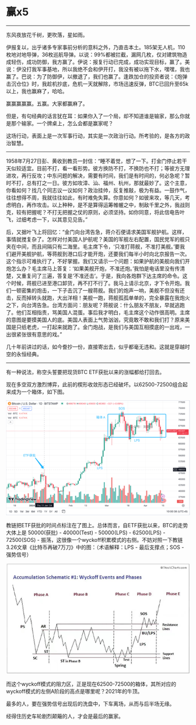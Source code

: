 # 赢x5

* * *

东风夜放花千树，更吹落，星如雨。

伊报复以，出乎诸多专家事前分析的意料之外，乃直击本土。185架无人机，110枚地对地导弹，36枚巡航导弹。以说：99%都被拦截，漏网几枚，仅对建筑物造成轻伤，成功防御，我方赢了。伊说：报复行动已完成，成功实现目标，赢了。美说：伊没打我军事基地，所以我绝不会和伊开打，我没有被以拖下水，嘿嘿，我也赢了。巴说：为了防御伊，以撤退了，我们也赢了。逢跌加仓的投资者说：《炮弹击沉仓位》时，我趁机抄底，危机一天就解除，市场迅速反弹，BTC已回升至65k以上，我也赢麻了，哈哈。

赢赢赢赢赢。五赢。大家都赢麻了。

但是，有句经典的话言犹在耳：如果你入了一个局，却不知道谁是输家，那么你就是那个输家。一个牌桌上，怎么会都是赢家呢？

这场行动，表面上是一次军事行动，其实是一次政治行动。所考验的，是各方的政治智慧。

* * *

1958年7月27日彭、黄收到教员一封信：“睡不着觉，想了一下。打金门停止若干天似较适宜。目前不打，看一看形势。彼方换防不打，不换防也不打；等彼方无理进攻，再行反攻；中东问题的解决，需要有时间，我们是有时间的，何必急呢？暂时不打，总有打之一日。彼方如攻漳、汕、福州、杭州，那就最妙了。这个主意，你看如何？找几个同志议一议如何？政治挂帅，反复推敲，极为有益。一鼓作气，往往想得不周，我就往往如此，有时难免失算。你意如何？如彼来攻，等几天，考虑明白，再作攻击。以上种种，是不是算得运筹帷幄之中，制敌千里之外，我战则克，较有把握呢？不打无把握之仗的原则，必须坚持。如你同意，将此信电告叶飞，过细考虑一下，以其意见见告。”

后，又据叶飞上将回忆：“金门向台湾告急，蒋介石便请求美国军舰护航。这样，事情就搅复杂了。怎样对付美国人护航呢？美国的军舰左右配置，国民党军的舰只夹在中间，而且间隔只有二海里。毛主席下令，‘只准打蒋舰，不准打美舰。’要我们避开美舰护航，等蒋舰到港口后才能开炮，还要我们每半小时向北京报告一次。这个指示可难执行了，不好掌握。我们又请示一个问题：如果护航的美舰向我们开炮怎么办？毛主席马上答复：‘如果美舰开炮，不准还炮。’我怕是电话里没有传清楚，又重复问了三遍，答复是‘不准还击’。于是，我向各炮群下达主席的命令。这个时候，蒋舰已进至港口卸货，再不打不行了。我马上请示北京，才下令开炮。我们一顿密集的炮击，一下子击沉了一艘蒋舰。我们的炮声一响，美舰不但没有还击，反而掉转头就跑，大出洋相！美舰一跑，蒋舰孤孤单单的，完全暴露在我炮火之下，向台湾告急。台湾方面问：朋友呢？蒋舰说：什么朋友不朋友，早就逃跑了。他们互相指责，骂美国人混蛋。事后我才明白，毛主席这个动作很高明。主席的意图是要摸美国人的底。美国人表面上气势汹汹，究竟敢不敢和我们打？原来美国是只纸老虎，一打起来就跑了。金门炮战，是我们与美国互相摸底的一出戏，一出很紧张很有意思的戏。”

几十年前讲过的话，如今誊抄一份，直接寄出去，似乎都毫无违和。这就是穿越时空的永恒经典。

* * *

有一种说法，称空头誓要把现货BTC ETF获批以来的涨幅都给打回去。

现在多空双方激烈博弈，此前的楔形收敛形态已经破坏。以62500-72500组合起来成为一个箱体，如下图。

![](2024-04-15-A01.png)

教链把ETF获批的时间点标注在了图上。总体而言，自ETF获批以来，BTC的走势大体上是 50000(获批) - 40000(Test) - 50000(LPS) - 62500(LPS) - 72500(SOS) - 振荡，这很像一个wyckoff积累模式的右侧。不妨对照一下教链3.26文章《比特币再破7万刀》中的图：（术语解释：LPS - 最后支撑点；SOS - 强势信号）

![](2024-04-15-A02.png)

而这个wyckoff模式的阻力区，正是现在62500-72500的箱体，其所对应的wyckoff模式的左侧A阶段的高点是哪里呢？2021年的牛顶。

最多的人，要在强势信号出现后的洗盘中，下车离场，从而与后半场无缘。

经得住历史车轮剧烈颠簸的人，才会是最后的赢家。

